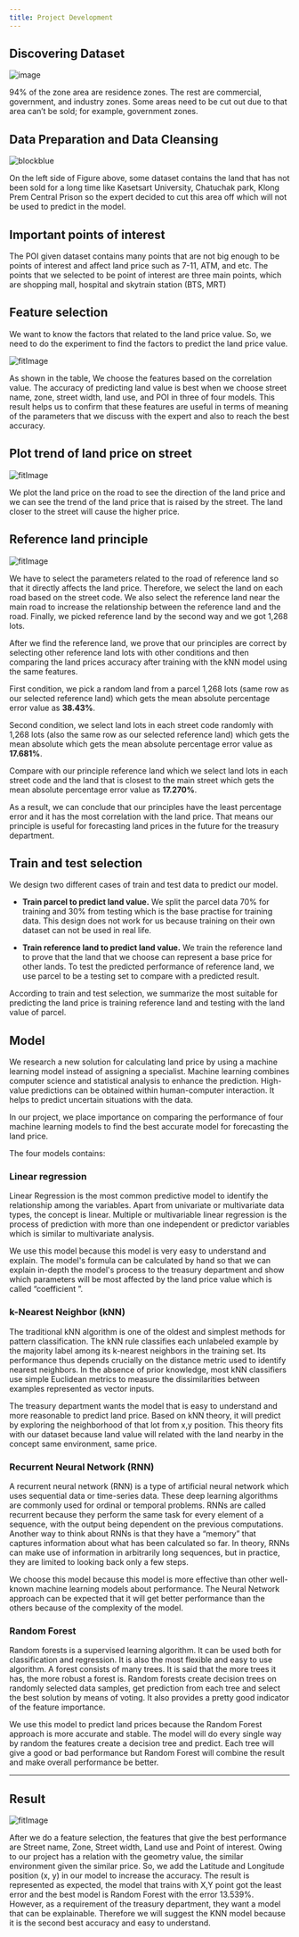 ```yaml
---
title: Project Development
---
```


## Discovering Dataset

![image](/img/landuse.png)

94% of the zone area are residence zones. The rest are commercial, government, and industry zones. Some areas need to be cut out due to that area can’t be sold; for example, government zones.


## Data Preparation and Data Cleansing

![blockblue](/img/blockblue.png)

On the left side of Figure above, some dataset contains the land that has not been sold for a long time like Kasetsart University, Chatuchak park, Klong Prem Central Prison so the expert decided to cut this area off which will not be used to predict in the model.


## Important points of interest

The POI given dataset contains many points that are not big enough to be points of interest and affect land price such as 7-11, ATM, and etc. The points that we selected to be point of interest are three main points, which are shopping mall, hospital and skytrain station (BTS, MRT)


## Feature selection

We want to know the factors that related to the land price value. So, we need to do the experiment to find the factors to predict the land price value.

![fitImage](/img/featureTable.png)

As shown in the table, We choose the features based on the correlation value. The accuracy of predicting land value is best when we choose street name, zone, street width, land use, and POI in three of four models. This result helps us to confirm that these features are useful in terms of meaning of the parameters that we discuss with the expert and also to reach the best accuracy.


## Plot trend of land price on street

![fitImage](/img/streetMap.png)

We plot the land price on the road to see the direction of the land price and we can see the trend of the land price that is raised by the street. The land closer to the street will cause the higher price.


## Reference land principle 

![fitImage](/img/reflotMap.png)

We have to select the parameters related to the road of reference land so that it directly affects the land price. Therefore, we select the land on each road based on the street code. We also select the reference land near the main road to increase the relationship between the reference land and the road. Finally, we picked reference land by the second way and we got 1,268 lots.


After we find the reference land, we prove that our principles are correct by selecting other reference land lots with other conditions and then comparing the land prices accuracy after training with the kNN model using the same features.


First condition, we pick a random land from a parcel 1,268 lots (same row as our selected reference land) which gets the mean absolute percentage error value as **38.43%**. 


Second condition, we select land lots in each street code randomly with 1,268 lots (also the same row as our selected reference land) which gets the mean absolute which gets the mean absolute percentage error value as **17.681%**.


Compare with our principle reference land which we select land lots in each street code and the land that is closest to the main street which gets the mean absolute percentage error value as **17.270%**.


As a result, we can conclude that our principles have the least percentage error and it has the most correlation with the land price. That means our principle is useful for forecasting land prices in the future for the treasury department.


## Train and test selection

We design two different cases of train and test data to predict our model. 

- **Train parcel to predict land value.** 
        We split the parcel data 70% for training and 30% from testing which is the base practise for training data. This design does not work for us because training on their own dataset can not be used in real life. 

- **Train reference land to predict land value.**
        We train the reference land to prove that the land that we choose can represent a base price for other lands. To test the predicted performance of reference land, we use parcel to be a testing set to compare with a predicted result.

According to train and test selection, we summarize the most suitable for predicting the land price is training reference land and testing with the land value of parcel. 


## Model

We research a new solution for calculating land price by using a machine learning model instead of assigning a specialist. Machine learning combines computer science and statistical analysis to enhance the prediction. High-value predictions can be obtained within human-computer interaction. It helps to predict uncertain situations with the data.

In our project, we place importance on comparing the performance of four machine learning models to find the best accurate model for forecasting the land price.

The four models contains:

### Linear regression

Linear Regression is the most common predictive model to identify the relationship among the variables. Apart from univariate or multivariate data types, the concept is linear. Multiple or multivariable linear regression is the process of prediction with more than one independent or predictor variables which is similar to multivariate analysis.

We use this model because this model is very easy to understand and explain. The model's formula can be calculated by hand so that we can explain in-depth the model's process to the treasury department and show which parameters will be most affected by the land price value which is called “coefficient ”.

### k-Nearest Neighbor (kNN)

The traditional kNN algorithm is one of the oldest and simplest methods for pattern classification. The kNN rule classifies each unlabeled example by the majority label among its k-nearest neighbors in the training set. Its performance thus depends crucially on the distance metric used to identify nearest neighbors. In the absence of prior knowledge, most kNN classifiers use simple Euclidean metrics to measure the dissimilarities between examples represented as vector inputs.

The treasury department wants the model that is easy to understand and more reasonable to predict land price. Based on kNN theory, it will predict by exploring the neighborhood of that lot from x,y position. This theory fits with our dataset because land value will related with the land nearby in the concept same environment, same price.

### Recurrent Neural Network (RNN)

A recurrent neural network (RNN) is a type of artificial neural network which uses sequential data or time-series data. These deep learning algorithms are commonly used for ordinal or temporal problems. RNNs are called recurrent because they perform the same task for every element of a sequence, with the output being dependent on the previous computations. Another way to think about RNNs is that they have a “memory” that captures information about what has been calculated so far. In theory, RNNs can make use of information in arbitrarily long sequences, but in practice, they are limited to looking back only a few steps.

We choose this model because this model is more effective than other well-known machine learning models about performance. The Neural Network approach can be expected that it will get better performance than the others because of the complexity of the model.

### Random Forest

Random forests is a supervised learning algorithm. It can be used both for classification and regression. It is also the most flexible and easy to use algorithm. A forest consists of many trees. It is said that the more trees it has, the more robust a forest is. Random forests create decision trees on randomly selected data samples, get prediction from each tree and select the best solution by means of voting. It also provides a pretty good indicator of the feature importance.

We use this model to predict land prices because the Random Forest approach is more accurate and stable. The model will do every single way by random the features create a decision tree and predict. Each tree will give a good or bad performance but Random Forest will combine the result and make overall performance be better.

---

## Result

![fitImage](/img/result.png)

After we do a feature selection, the features that give the best performance are Street name, Zone, Street width, Land use and Point of interest. Owing to our project has a relation with the geometry value, the similar environment given the similar price. So, we add the Latitude and Longitude position (x, y) in our model to increase the accuracy. The result is represented as expected, the model that trains with X,Y point got the least error and the best model is Random Forest with the error 13.539%. However, as a requirement of the treasury department, they want a model that can be explainable. Therefore we will suggest the KNN model because it is the second best accuracy and easy to understand.

